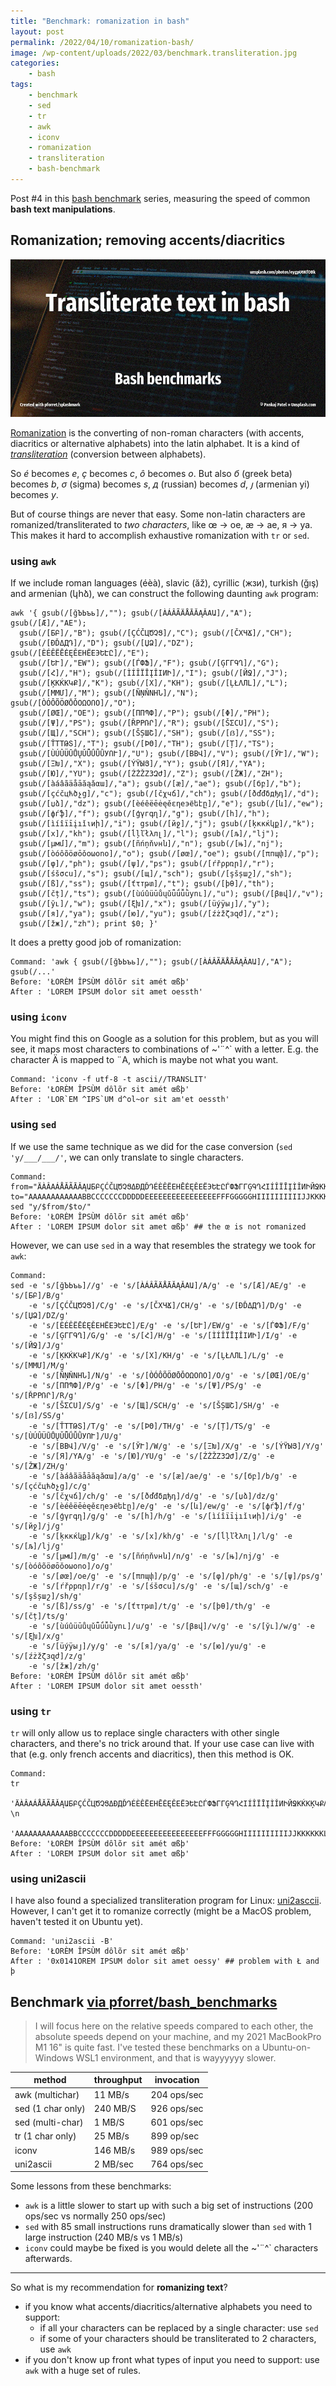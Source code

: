 ```yaml
---
title: "Benchmark: romanization in bash"
layout: post
permalink: /2022/04/10/romanization-bash/
image: /wp-content/uploads/2022/03/benchmark.transliteration.jpg
categories:
    - bash
tags:
    - benchmark
    - sed
    - tr
    - awk
    - iconv
    - romanization
    - transliteration
    - bash-benchmark
---
```

Post #4 in this [bash benchmark](/tag/bash-benchmark/) series,
measuring the speed of common **bash text manipulations**.

## Romanization; removing accents/diacritics

![Bash benchmarks](/wp-content/uploads/2022/03/benchmark.transliteration.jpg)

[Romanization](https://en.wikipedia.org/wiki/Romanization) is the converting of non-roman characters (with accents, diacritics or alternative alphabets) into the latin alphabet. It is a kind of [_transliteration_](https://en.wikipedia.org/wiki/Transliteration) (conversion between alphabets).

So _é_ becomes _e_, _ç_ becomes _c_, _ô_ becomes _o_. But also _б_ (greek beta) becomes _b_, _σ_ (sigma) becomes _s_, _д_ (russian) becomes _d_, _յ_ (armenian yi) becomes _y_.

But of course things are never that easy. Some non-latin characters are romanized/transliterated to _two characters_, like œ -> oe, æ -> ae, я -> ya. This makes it hard to accomplish exhaustive romanization with `tr` or `sed`.

### using `awk`
If we include roman languages (éèà), slavic (ăž), cyrillic (жзи), turkish (ğış) and armenian (կհձ), we can construct the following daunting `awk` program:

```shell
awk '{ gsub(/[ğЪЬъь]/,""); gsub(/[ÀÁÂÃÄÅĀĂĄǍΑԱ]/,"A"); gsub(/[Æ]/,"AE"); 
  gsub(/[БԲ]/,"B"); gsub(/[ÇĆČЦԾՉՑ]/,"C"); gsub(/[ČΧЧՃ]/,"CH"); 
  gsub(/[ÐĎΔДԴ]/,"D"); gsub(/[ЏՁ]/,"DZ"); gsub(/[ÈÉÊËĒĖĘĚΕΗЁЕЭԵԷԸ]/,"E"); 
  gsub(/[ԵՒ]/,"EW"); gsub(/[ЃФՖ]/,"F"); gsub(/[ĢΓГԳՂ]/,"G"); 
  gsub(/[Հ]/,"H"); gsub(/[ÌÍÎÏĪĮǏΙИԻ]/,"I"); gsub(/[ЙՋ]/,"J"); 
  gsub(/[ĶΚЌКԿՔ]/,"K"); gsub(/[Х]/,"KH"); gsub(/[ĻŁΛЛԼ]/,"L"); 
  gsub(/[ΜМՄ]/,"M"); gsub(/[ÑŅŇΝНՆ]/,"N"); gsub(/[ÒÓÔÕÖØŌǑΟΩОՈՕ]/,"O"); 
  gsub(/[ØŒ]/,"OE"); gsub(/[ΠПՊՓ]/,"P"); gsub(/[Φ]/,"PH"); 
  gsub(/[Ψ]/,"PS"); gsub(/[ŘΡРՌՐ]/,"R"); gsub(/[ŠΣСՍ]/,"S"); 
  gsub(/[Щ]/,"SCH"); gsub(/[ŠȘШՇ]/,"SH"); gsub(/[ẞ]/,"SS"); 
  gsub(/[ŤΤТԹՏ]/,"T"); gsub(/[ÞΘ]/,"TH"); gsub(/[Ț]/,"TS"); 
  gsub(/[ÙÚÛÜŪŮŲǓǕǗǙǛУՈՒ]/,"U"); gsub(/[ΒВՎ]/,"V"); gsub(/[ЎՒ]/,"W"); 
  gsub(/[ΞԽ]/,"X"); gsub(/[ÝŸЫՅ]/,"Y"); gsub(/[Я]/,"YA"); 
  gsub(/[Ю]/,"YU"); gsub(/[ŹŻŽΖЗԶԺ]/,"Z"); gsub(/[ŽЖ]/,"ZH"); 
  gsub(/[àáâãäåāăąǎαա]/,"a"); gsub(/[æ]/,"ae"); gsub(/[бբ]/,"b"); 
  gsub(/[çćčцћծչց]/,"c"); gsub(/[čχчճ]/,"ch"); gsub(/[ðďđδдђդ]/,"d"); 
  gsub(/[џձ]/,"dz"); gsub(/[èéêëēėęěεηеэёեէը]/,"e"); gsub(/[և]/,"ew"); 
  gsub(/[фѓֆ]/,"f"); gsub(/[ģγгգղ]/,"g"); gsub(/[հ]/,"h"); 
  gsub(/[ìíîïīįıǐιиի]/,"i"); gsub(/[йջ]/,"j"); gsub(/[ķκкќկք]/,"k"); 
  gsub(/[х]/,"kh"); gsub(/[ĺļľłλлլ]/,"l"); gsub(/[љ]/,"lj"); 
  gsub(/[μмմ]/,"m"); gsub(/[ñńņňνнն]/,"n"); gsub(/[њ]/,"nj"); 
  gsub(/[òóôõöøōǒοωоոօ]/,"o"); gsub(/[øœ]/,"oe"); gsub(/[πпպփ]/,"p"); 
  gsub(/[φ]/,"ph"); gsub(/[ψ]/,"ps"); gsub(/[ŕřρрռր]/,"r"); 
  gsub(/[śšσсս]/,"s"); gsub(/[щ]/,"sch"); gsub(/[şšșшշ]/,"sh"); 
  gsub(/[ß]/,"ss"); gsub(/[ťτтթտ]/,"t"); gsub(/[þθ]/,"th"); 
  gsub(/[čț]/,"ts"); gsub(/[ùúûüūůųǔǖǘǚǜуու]/,"u"); gsub(/[βвվ]/,"v"); 
  gsub(/[ўւ]/,"w"); gsub(/[ξխ]/,"x"); gsub(/[üýÿыյ]/,"y"); 
  gsub(/[я]/,"ya"); gsub(/[ю]/,"yu"); gsub(/[źżžζзզժ]/,"z"); 
  gsub(/[žж]/,"zh"); print $0; }'
```
It does a pretty good job of romanization:

```shell
Command: 'awk { gsub(/[ğЪЬъь]/,""); gsub(/[ÀÁÂÃÄÅĀĂĄǍΑԱ]/,"A"); gsub(/...'
Before: 'ŁORÈM ÎPSÙM dôlõr sit amét œßþ'
After : 'LOREM IPSUM dolor sit amet oessth'
```

### using `iconv`
You might find this on Google as a solution for this problem, but as you will see, it maps most characters to combinations of ~'¨^` with a letter.
E.g. the character Ä is mapped to ¨A, which is maybe not what you want.

```shell
Command: 'iconv -f utf-8 -t ascii//TRANSLIT'
Before: 'ŁORÈM ÎPSÙM dôlõr sit amét œßþ'
After : 'LOR`EM ^IPS`UM d^ol~or sit am'et oessth'
```

### using `sed`

If we use the same technique as we did for the case conversion (`sed 'y/___/___/'`, we can only translate to single characters.

```shell
Command:
from="ÄÀÂΑÁÅĂÃĀǍĄԱБԲÇĆČЦԾՉՑΔÐДĎԴÉÈÊËΕΗĒĖĘĚЕЁЭԵԷԸЃФՖΓГĢԳՂՀΙÍÎÏĪĮÌǏИԻЙՋΚЌКĶԿՔΛŁЛĻԼΜМՄÑΝНŅŇՆÖÔΟΩÓÒØŌǑÕОՈՕΠПՊՓΡРŘՌՐΣСŠՍΤТŤԹՏÜÙÛÚǓǕǗǙǛŪУŲŮΒВՎЎՒΞԽŸÝЫՅΖŽŹŻЗԶԺäàâαáåąăãāǎաбբçćčћцծչցδđðђдďդéèêëεηęēėěеёэեէըѓфֆγгģգղհιíîïīįìǐиıիйջκќкķկքλłлļĺľլμмմñνńнņňնöôοωóòøōǒõоոօπпպփρрŕřռրσšśсսτтťթտüùûúǔǖǘǚǜūуųůβвվўւξխÿýыüյζžźżзզժ"
to="AAAAAAAAAAAABBCCCCCCCDDDDDEEEEEEEEEEEEEEEEFFFGGGGGHIIIIIIIIIIJJKKKKKKLLLLLMMMNNNNNNOOOOOOOOOOOOOPPPPRRRRRSSSSTTTTTUUUUUUUUUUUUUVVVWWXXYYYYZZZZZZZaaaaaaaaaaaabbccccccccdddddddeeeeeeeeeeeeeeeefffggggghiiiiiiiiiiijjkkkkkklllllllmmmnnnnnnnooooooooooooopppprrrrrrssssstttttuuuuuuuuuuuuuvvvwwxxyyyyyzzzzzzz"
sed "y/$from/$to/"
Before: 'ŁORÈM ÎPSÙM dôlõr sit amét œßþ'
After : 'LOREM IPSUM dolor sit amet œßþ' ## the œ is not romanized
```

However, we can use `sed` in a way that resembles the strategy we took for `awk`:

```shell
Command:
sed -e 's/[ğЪЬъь]//g' -e 's/[ÀÁÂÃÄÅĀĂĄǍΑԱ]/A/g' -e 's/[Æ]/AE/g' -e 's/[БԲ]/B/g' 
    -e 's/[ÇĆČЦԾՉՑ]/C/g' -e 's/[ČΧЧՃ]/CH/g' -e 's/[ÐĎΔДԴ]/D/g' -e 's/[ЏՁ]/DZ/g' 
    -e 's/[ÈÉÊËĒĖĘĚΕΗЁЕЭԵԷԸ]/E/g' -e 's/[ԵՒ]/EW/g' -e 's/[ЃФՖ]/F/g' 
    -e 's/[ĢΓГԳՂ]/G/g' -e 's/[Հ]/H/g' -e 's/[ÌÍÎÏĪĮǏΙИԻ]/I/g' -e 's/[ЙՋ]/J/g' 
    -e 's/[ĶΚЌКԿՔ]/K/g' -e 's/[Х]/KH/g' -e 's/[ĻŁΛЛԼ]/L/g' -e 's/[ΜМՄ]/M/g' 
    -e 's/[ÑŅŇΝНՆ]/N/g' -e 's/[ÒÓÔÕÖØŌǑΟΩОՈՕ]/O/g' -e 's/[ØŒ]/OE/g' 
    -e 's/[ΠПՊՓ]/P/g' -e 's/[Φ]/PH/g' -e 's/[Ψ]/PS/g' -e 's/[ŘΡРՌՐ]/R/g' 
    -e 's/[ŠΣСՍ]/S/g' -e 's/[Щ]/SCH/g' -e 's/[ŠȘШՇ]/SH/g' -e 's/[ẞ]/SS/g' 
    -e 's/[ŤΤТԹՏ]/T/g' -e 's/[ÞΘ]/TH/g' -e 's/[Ț]/TS/g' -e 's/[ÙÚÛÜŪŮŲǓǕǗǙǛУՈՒ]/U/g' 
    -e 's/[ΒВՎ]/V/g' -e 's/[ЎՒ]/W/g' -e 's/[ΞԽ]/X/g' -e 's/[ÝŸЫՅ]/Y/g' 
    -e 's/[Я]/YA/g' -e 's/[Ю]/YU/g' -e 's/[ŹŻŽΖЗԶԺ]/Z/g' -e 's/[ŽЖ]/ZH/g' 
    -e 's/[àáâãäåāăąǎαա]/a/g' -e 's/[æ]/ae/g' -e 's/[бբ]/b/g' -e 's/[çćčцћծչց]/c/g' 
    -e 's/[čχчճ]/ch/g' -e 's/[ðďđδдђդ]/d/g' -e 's/[џձ]/dz/g' 
    -e 's/[èéêëēėęěεηеэёեէը]/e/g' -e 's/[և]/ew/g' -e 's/[фѓֆ]/f/g' 
    -e 's/[ģγгգղ]/g/g' -e 's/[հ]/h/g' -e 's/[ìíîïīįıǐιиի]/i/g' -e 's/[йջ]/j/g' 
    -e 's/[ķκкќկք]/k/g' -e 's/[х]/kh/g' -e 's/[ĺļľłλлլ]/l/g' -e 's/[љ]/lj/g' 
    -e 's/[μмմ]/m/g' -e 's/[ñńņňνнն]/n/g' -e 's/[њ]/nj/g' -e 's/[òóôõöøōǒοωоոօ]/o/g' 
    -e 's/[øœ]/oe/g' -e 's/[πпպփ]/p/g' -e 's/[φ]/ph/g' -e 's/[ψ]/ps/g' 
    -e 's/[ŕřρрռր]/r/g' -e 's/[śšσсս]/s/g' -e 's/[щ]/sch/g' -e 's/[şšșшշ]/sh/g' 
    -e 's/[ß]/ss/g' -e 's/[ťτтթտ]/t/g' -e 's/[þθ]/th/g' -e 's/[čț]/ts/g' 
    -e 's/[ùúûüūůųǔǖǘǚǜуու]/u/g' -e 's/[βвվ]/v/g' -e 's/[ўւ]/w/g' -e 's/[ξխ]/x/g' 
    -e 's/[üýÿыյ]/y/g' -e 's/[я]/ya/g' -e 's/[ю]/yu/g' -e 's/[źżžζзզժ]/z/g' 
    -e 's/[žж]/zh/g'
Before: 'ŁORÈM ÎPSÙM dôlõr sit amét œßþ'
After : 'LOREM IPSUM dolor sit amet oessth'
```

### using `tr`
`tr` will only allow us to replace single characters with other single characters, and there's no trick around that. If your use case can live with that (e.g. only french accents and diacritics), then this method is OK.
```shell
Command:
tr
  'ÄÀÂΑÁÅĂÃĀǍĄԱБԲÇĆČЦԾՉՑΔÐДĎԴÉÈÊËΕΗĒĖĘĚЕЁЭԵԷԸЃФՖΓГĢԳՂՀΙÍÎÏĪĮÌǏИԻЙՋΚЌКĶԿՔΛŁЛĻԼΜМՄÑΝНŅŇՆÖÔΟΩÓÒØŌǑÕОՈՕΠПՊՓΡРŘՌՐΣСŠՍΤТŤԹՏÜÙÛÚǓǕǗǙǛŪУŲŮΒВՎЎՒΞԽŸÝЫՅΖŽŹŻЗԶԺäàâαáåąăãāǎաбբçćčћцծչցδđðђдďդéèêëεηęēėěеёэեէըѓфֆγгģգղհιíîïīįìǐиıիйջκќкķկքλłлļĺľլμмմñνńнņňնöôοωóòøōǒõоոօπпպփρрŕřռրσšśсսτтťթտüùûúǔǖǘǚǜūуųůβвվўւξխÿýыüյζžźżзզժ' \n
  'AAAAAAAAAAAABBCCCCCCCDDDDDEEEEEEEEEEEEEEEEFFFGGGGGHIIIIIIIIIIJJKKKKKKLLLLLMMMNNNNNNOOOOOOOOOOOOOPPPPRRRRRSSSSTTTTTUUUUUUUUUUUUUVVVWWXXYYYYZZZZZZZaaaaaaaaaaaabbccccccccdddddddeeeeeeeeeeeeeeeefffggggghiiiiiiiiiiijjkkkkkklllllllmmmnnnnnnnooooooooooooopppprrrrrrssssstttttuuuuuuuuuuuuuvvvwwxxyyyyyzzzzzzz'
Before: 'ŁORÈM ÎPSÙM dôlõr sit amét œßþ'
After : 'LOREM IPSUM dolor sit amet œßþ'
```
### using uni2ascii
I have also found a specialized transliteration program for Linux: [uni2asccii](https://linux.die.net/man/1/uni2ascii). However, I can't get it to romanize correctly (might be a MacOS problem, haven't tested it on Ubuntu yet).

```shell
Command: 'uni2ascii -B'
Before: 'ŁORÈM ÎPSÙM dôlõr sit amét œßþ'
After : '0x0141OREM IPSUM dolor sit amet oessy' ## problem with Ł and þ
```

## Benchmark [via pforret/bash_benchmarks](https://github.com/pforret/bash_benchmarks)

> I will focus here on the relative speeds compared to each other, the absolute speeds depend on your machine, and my 2021 MacBookPro M1 16" is quite fast. I've tested these benchmarks on a Ubuntu-on-Windows WSL1 environment, and that is wayyyyyy slower.

| method            | throughput | invocation  |
|-------------------|------------|-------------|
| awk (multichar)   | 11 MB/s    | 204 ops/sec |
| sed (1 char only) | 240 MB/S   | 926 ops/sec |
| sed (multi-char)  | 1 MB/S     | 601 ops/sec |
| tr (1 char only)  | 25 MB/s    | 899 op/sec  | 
| iconv             | 146 MB/s   | 989 ops/sec |
| uni2ascii         | 2 MB/sec   | 764 ops/sec |

Some lessons from these benchmarks:
* `awk` is a little slower to start up with such a big set of instructions (200 ops/sec vs normally 250 ops/sec)
* `sed` with 85 small instructions runs dramatically slower than `sed` with 1 large instruction (240 MB/s vs 1 MB/s)
* `iconv` could maybe be fixed is you would delete all the ~'¨^` characters afterwards.

---
So what is my recommendation for **romanizing text**?
* if you know what accents/diacritics/alternative alphabets you need to support:
  * if all your characters can be replaced by a single character: use `sed`
  * if some of your characters should be transliterated to 2 characters, use `awk`
* if you don't know up front what types of input you need to support: use `awk` with a huge set of rules.